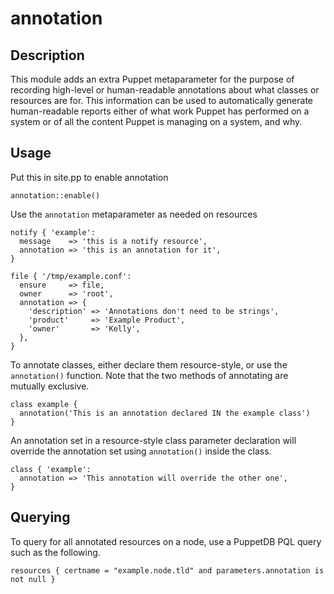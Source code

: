 # annotation

## Description

This module adds an extra Puppet metaparameter for the purpose of recording high-level or human-readable annotations about what classes or resources are for. This information can be used to automatically generate human-readable reports either of what work Puppet has performed on a system or of all the content Puppet is managing on a system, and why.

## Usage

Put this in site.pp to enable annotation

```puppet
annotation::enable()
```

Use the `annotation` metaparameter as needed on resources

```puppet
notify { 'example':
  message    => 'this is a notify resource',
  annotation => 'this is an annotation for it',
}

file { '/tmp/example.conf':
  ensure     => file,
  owner      => 'root',
  annotation => {
    'description' => 'Annotations don't need to be strings',
    'product'     => 'Example Product',
    'owner'       => 'Kelly',
  },
}
```

To annotate classes, either declare them resource-style, or use the `annotation()` function. Note that the two methods of annotating are mutually exclusive.

```puppet
class example {
  annotation('This is an annotation declared IN the example class')
}
```

An annotation set in a resource-style class parameter declaration will override the annotation set using `annotation()` inside the class.

```puppet
class { 'example':
  annotation => 'This annotation will override the other one',
}
```

## Querying

To query for all annotated resources on a node, use a PuppetDB PQL query such as the following.

```
resources { certname = "example.node.tld" and parameters.annotation is not null }
```
